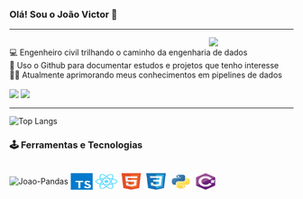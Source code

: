 ### Olá! Sou o João Victor 👋
<hr><img align="right" width="150" src="https://binarycomputers.org/wp-content/uploads/2023/02/giphy.gif">
<div style="display: inline_block"><br>
💻 Engenheiro civil trilhando o caminho da engenharia de dados <br>
📝 Uso o Github para documentar estudos e projetos que tenho interesse <br>
👨‍💻 Atualmente aprimorando meus conhecimentos em pipelines de dados
</div>

<div style="display: inline_block"><br>
  <a href="mailto:joaovicb.rodrigues@gmail.com" target="_blank"><img src="https://img.shields.io/badge/Gmail-D14836?style=for-the-badge&logo=gmail&logoColor=white" target="_blank"></a>
  <a href="https://www.linkedin.com/in/eduardavieiranetto/" target="_blank"><img src="https://img.shields.io/badge/-LinkedIn-%230077B5?style=for-the-badge&logo=linkedin&logoColor=white" target="_blank"></a>
</div>
<hr>

![Top Langs](https://github-readme-stats.vercel.app/api/top-langs/?username=joao-victorbr&hide_progress=true)

### 🕹️ Ferramentas e Tecnologias
<div style="display: inline_block"><br>
  <img align="center" alt="Joao-Pandas" height="30" width="40" src="https://cdn.jsdelivr.net/gh/devicons/devicon@latest/icons/pandas/pandas-original-wordmark.svg">
  <img align="center" alt="Rafa-Ts" height="30" width="40" src="https://raw.githubusercontent.com/devicons/devicon/master/icons/typescript/typescript-plain.svg">
  <img align="center" alt="Rafa-React" height="30" width="40" src="https://raw.githubusercontent.com/devicons/devicon/master/icons/react/react-original.svg">
  <img align="center" alt="Rafa-HTML" height="30" width="40" src="https://raw.githubusercontent.com/devicons/devicon/master/icons/html5/html5-original.svg">
  <img align="center" alt="Rafa-CSS" height="30" width="40" src="https://raw.githubusercontent.com/devicons/devicon/master/icons/css3/css3-original.svg">
  <img align="center" alt="Rafa-Python" height="30" width="40" src="https://raw.githubusercontent.com/devicons/devicon/master/icons/python/python-original.svg">
  <img align="center" alt="Rafa-Csharp" height="30" width="40" src="https://raw.githubusercontent.com/devicons/devicon/master/icons/csharp/csharp-original.svg">
</div>


<!---
![Anurag's GitHub stats](https://github-readme-stats.vercel.app/api?username=joao-victorbr&show_icons=true&theme=transparent)
-->


